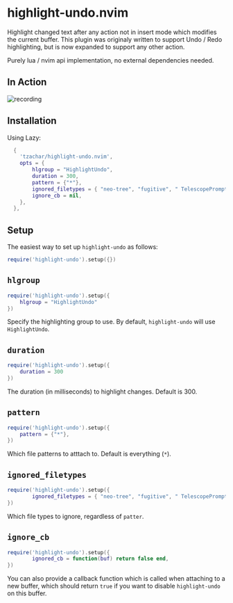 # highlight-undo.nvim

Highlight changed text after any action not in insert mode which modifies the current buffer. This
plugin was originaly written to support Undo / Redo highlighting, but is now
expanded to support any other action.

Purely lua / nvim api implementation, no external dependencies needed.

## In Action

![recording](https://github.com/tzachar/highlight-undo.nvim/assets/4946827/81b85a3b-b563-4e97-b4e1-7a48d0d2f912)

## Installation

Using Lazy:

```lua
  {
    'tzachar/highlight-undo.nvim',
    opts = {
        hlgroup = "HighlightUndo",
        duration = 300,
        pattern = {"*"},
        ignored_filetypes = { "neo-tree", "fugitive", " TelescopePrompt" },
        ignore_cb = nil,
    },
  },
```

## Setup

The easiest way to set up `highlight-undo` as follows:
```lua
require('highlight-undo').setup({})
```

## `hlgroup`

```lua
require('highlight-undo').setup({
    hlgroup = "HighlightUndo"
})
```

Specify the highlighting group to use. By default, `highlight-undo` will use `HighlightUndo`.

## `duration`

```lua
require('highlight-undo').setup({
    duration = 300
})
```

The duration (in milliseconds) to highlight changes. Default is 300.

## `pattern`

```lua
require('highlight-undo').setup({
    pattern = {"*"},
})
```

Which file patterns to atttach to. Default is everything (`*`).

## `ignored_filetypes`

```lua
require('highlight-undo').setup({
        ignored_filetypes = { "neo-tree", "fugitive", " TelescopePrompt" },
})
```

Which file types to ignore, regardless of `patter`.

## `ignore_cb`

```lua
require('highlight-undo').setup({
        ignored_cb = function(buf) return false end,
})
```

You can also provide a callback function which is called when attaching to a new
buffer, which should return `true` if you want to disable `highlight-undo` on
this buffer.
